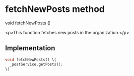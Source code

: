 


# fetchNewPosts method








void fetchNewPosts
()





\<p\>This function fetches new posts in the organization.\</p\>



## Implementation

```dart
void fetchNewPosts() \{
  _postService.getPosts();
\}
```







